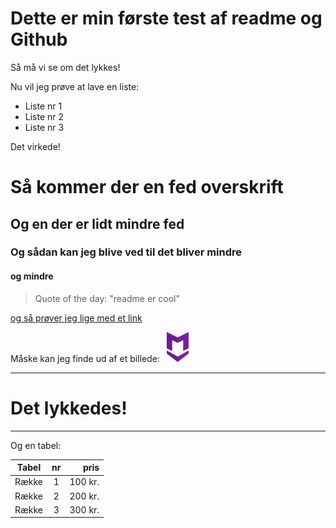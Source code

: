 # Dette er min første test af readme og Github

Så må vi se om det lykkes!

Nu vil jeg prøve at lave en liste:

* Liste nr 1
* Liste nr 2
* Liste nr 3

Det virkede!

# Så kommer der en fed overskrift
## Og en der er lidt mindre fed
### Og sådan kan jeg blive ved til det bliver mindre
#### og mindre

>Quote of the day: "readme er cool"

[og så prøver jeg lige med et link](https://www.google.com/)

Måske kan jeg finde ud af et billede:
![alt text](https://github.com/adam-p/markdown-here/raw/master/src/common/images/icon48.png "Logo Title Text 1")

---
# Det lykkedes!
___
Og en tabel:

| Tabel | nr  |    pris |
|-------|:---:|--------:|
| Række |  1  | 100 kr. |
| Række |  2  | 200 kr. |
| Række |  3  | 300 kr. |